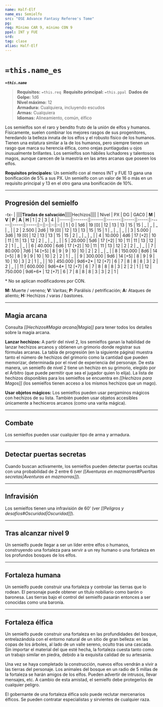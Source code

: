 ```yaml
---
name: Half-Elf
name_es: Semielfo
src: "OSE Advance Fantasy Referee's Tome"
pg:
req: Mínimo CAR 9, mínimo CON 9
ppal: INT y FUE
srd: 
tag: clase
alias: Half-Elf
---
```

# `=this.name_es` 

**_`=this.name`_**

> **Requisitos:** `=this.req` 
> **Requisito principal:** `=this.ppal` 
> **Dados de Golpe:** 1d6   
> **Nivel máximo:** 12   
> **Armadura:** Cualquiera, incluyendo escudos   
> **Armas:** Cualquiera   
> **Idiomas:** Alineamiento, común, élfico

Los semielfos son el raro y bendito fruto de la unión de elfos y humanos. Físicamente, suelen combinar los mejores rasgos de sus progenitores, heredando la belleza innata de los elfos y el robusto físico de los humanos. Tienen una estatura similar a la de los humanos, pero siempre tienen un rasgo que marca su herencia élfica, como orejas puntiagudas u ojos inusualmente brillantes. Los semielfos son hábiles luchadores y talentosos magos, aunque carecen de la maestría en las artes arcanas que poseen los elfos.

**Requisitos principales:** Un semielfo con al menos INT y FUE 13 gana una bonificación de 5% a sus PX. Un semielfo con un valor de 16 o más en un requisito principal y 13 en el otro gana una bonificación de 10%.

---
## Progresión del semielfo

-tx-
| ||||**Tiradas de salvación**|||||Hechizos||||
| Nivel |    PX   |   DG   |   GAC0  | **M** | **V** | **P** | **A** | **H** | 1 | 2 | 3 | 4 |
|:-----:|:-------:|:------:|:-------:|:-----:|:-----:|:-----:|:-----:|:-----:|:-:|:-:|:-:|:-:|
|   1   |    0    |   1d6  |  19 [0] |   12  |   13  |   13  |   15  |   15  | _ | _ | _ | _ |
|   2   |  2.500  |   2d6  |  19 [0] |   12  |   13  |   13  |   15  |   15  | 1 | _ | _ | _ |
|   3   |  5.000  |   3d6  |  19 [0] |   12  |   13  |   13  |   15  |   15  | 2 | _ | _ | _ |
|   4   |  10.000 |   4d6  | 17 [+2] |   10  |   11  |   11  |   13  |   12  | 2 | _ | _ | _ |
|   5   |  20.000 |   5d6  | 17 [+2] |   10  |   11  |   11  |   13  |   12  | 2 | 1 | _ | _ |
|   6   |  40.000 |   6d6  | 17 [+2] |   10  |   11  |   11  |   13  |   12  | 2 | 2 | _ | _ |
|   7   |  80.000 |   7d6  | 14 [+5] |   8   |   9   |   9   |   10  |   10  | 2 | 2 | _ | _ |
|   8   | 150.000 |   8d6  | 14 [+5] |   8   |   9   |   9   |   10  |   10  | 2 | 2 | 1 | _ |
|   9   | 300.000 |   9d6  | 14 [+5] |   8   |   9   |   9   |   10  |   10  | 3 | 2 | 1 | _ |
|   10  | 450.000 | 9d6+2* | 12 [+7] |   6   |   7   |   8   |   8   |   8   | 3 | 2 | 2 | _ |
|   11  | 600.000 | 9d6+4* | 12 [+7] |   6   |   7   |   8   |   8   |   8   | 3 | 2 | 2 | 1 |
|   12  | 750.000 | 9d6+6* | 12 [+7] |   6   |   7   |   8   |   8   |   8   | 3 | 3 | 2 | 1 |

\* No se aplican modificadores por CON.

**M:** Muerte / veneno; **V:** Varitas; **P:** Parálisis / petrificación; **A:** Ataques de aliento; **H:** Hechizos / varas / bastones.

---
## Magia arcana

Consulta _[[Hechizos#Magia arcana|Magia]]_ para tener todos los detalles sobre la magia arcana.

**Lanzar hechizos:** A partir del nivel 2, los semielfos ganan la habilidad de lanzar hechizos arcanos y obtienen un grimorio donde registrar sus fórmulas arcanas. La tabla de progresión (en la siguiente página) muestra tanto el número de hechizos del grimorio como la cantidad que pueden memorizar, determinada por el nivel de experiencia del personaje. De esta manera, un semielfo de nivel 2 tiene un hechizo en su grimorio, elegido por el Árbitro (que puede permitir que sea el jugador quien lo elija). La lista de hechizos disponibles para los semielfos se encuentra en _[[Hechizos para Magos]]_ (los semielfos tienen acceso a los mismos hechizos que un mago).

**Usar objetos mágicos:** Los semielfos pueden usar pergaminos mágicos con hechizos de su lista. También pueden usar objetos accesibles únicamente a hechiceros arcanos (como una varita mágica).

---
## Combate

Los semielfos pueden usar cualquier tipo de arma y armadura.

---
## Detectar puertas secretas

Cuando buscan activamente, los semielfos pueden detectar puertas ocultas con una probabilidad de 2 entre 6 (ver _[[Aventuras en mazmorras#Puertas secretas|Aventuras en mazmorras]]_).

---
## Infravisión

Los semielfos tienen una infravisión de 60’ (ver _[[Peligros y desafíos#Oscuridad|Oscuridad]]_).

---
## Tras alcanzar nivel 9

Un semielfo puede llegar a ser un líder entre elfos o humanos, construyendo una fortaleza para servir a un rey humano o una fortaleza en los profundos bosques de los elfos.

---
## Fortaleza humana

Un semielfo puede construir una fortaleza y controlar las tierras que lo rodean. El personaje puede obtener un título nobiliario como barón o baronesa. Las tierras bajo el control del semielfo pasarán entonces a ser conocidas como una baronía.

---
## Fortaleza élfica

Un semielfo puede construir una fortaleza en las profundidades del bosque, entrelazándola con el entorno natural de un sitio de gran belleza: en las copas de los árboles, al lado de un valle sereno, oculto tras una cascada. Sin importar el material del que esté hecha, la fortaleza cuesta tanto como un trabajo similar en piedra, debido a la exquisita calidad de su artesanía.

Una vez se haya completado la construcción, nuevos elfos vendrán a vivir a las tierras del personaje. Los animales del bosque en un radio de 5 millas de la fortaleza se harán amigos de los elfos. Pueden advertir de intrusos, llevar mensajes, etc. A cambio de esta amistad, el semielfo debe protegerlos de cualquier peligro.

El gobernante de una fortaleza élfica solo puede reclutar mercenarios élficos. Se pueden contratar especialistas y sirvientes de cualquier raza.